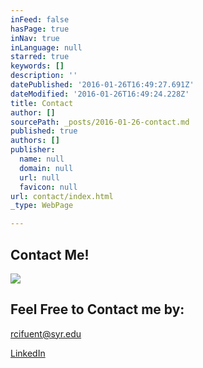 ```yaml
---
inFeed: false
hasPage: true
inNav: true
inLanguage: null
starred: true
keywords: []
description: ''
datePublished: '2016-01-26T16:49:27.691Z'
dateModified: '2016-01-26T16:49:24.228Z'
title: Contact
author: []
sourcePath: _posts/2016-01-26-contact.md
published: true
authors: []
publisher:
  name: null
  domain: null
  url: null
  favicon: null
url: contact/index.html
_type: WebPage

---
```

## Contact Me!
![](https://the-grid-user-content.s3-us-west-2.amazonaws.com/b04bfda1-3ce1-4e63-ae5a-f2771f58f247.png)

## Feel Free to Contact me by: 

rcifuent@syr.edu

[LinkedIn][0]

[0]: https://www.linkedin.com/in/rafacifuentes